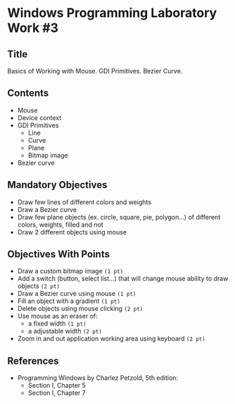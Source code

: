 # Windows Programming Laboratory Work #3

## Title
Basics of Working with Mouse. GDI Primitives. Bezier Curve.

## Contents
* Mouse
* Device context
* GDI Primitives
  * Line
  * Curve
  * Plane
  * Bitmap image
* Bezier curve

## Mandatory Objectives
* Draw few lines of different colors and weights
* Draw a Bezier curve
* Draw few plane objects (ex. circle, square, pie, polygon...) of different colors, weights, filled and not
* Draw 2 different objects using mouse

## Objectives With Points
* Draw a custom bitmap image `(1 pt)`
* Add a switch (button, select list...) that will change mouse ability to draw objects `(2 pt)`
* Draw a Bezier curve using mouse `(1 pt)`
* Fill an object with a gradient `(1 pt)`
* Delete objects using mouse clicking `(2 pt)`
* Use mouse as an eraser of:
  * a fixed width `(1 pt)`
  * a adjustable width `(2 pt)`
* Zoom in and out application working area using keyboard `(2 pt)`

## References
* Programming Windows by Charlez Petzold, 5th edition:
  * Section I, Chapter 5
  * Section I, Chapter 7